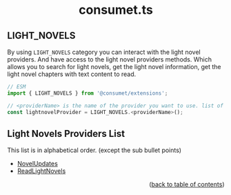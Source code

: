<h1 align="center">consumet.ts</h1>

<h2>LIGHT_NOVELS</h2>

By using `LIGHT_NOVELS` category you can interact with the light novel providers. And have access to the light novel providers methods. Which allows you to search for light novels, get the light novel information, get the light novel chapters with text content to read.

```ts
// ESM
import { LIGHT_NOVELS } from '@consumet/extensions';

// <providerName> is the name of the provider you want to use. list of the proivders is below.
const lightnovelProvider = LIGHT_NOVELS.<providerName>();
```

## Light Novels Providers List

This list is in alphabetical order. (except the sub bullet points)

- [NovelUpdates](../providers/novelupdates.md)
- [ReadLightNovels](../providers/readlightnovels.md)

<p align="end">(<a href="https://github.com/consumet/extensions/blob/master/docs">back to table of contents</a>)</p>
